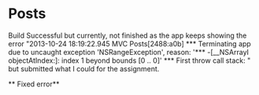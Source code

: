 Posts
=====
Build Successful but currently, not finished as the app keeps showing the error "2013-10-24 18:19:22.945 MVC Posts[2488:a0b] *** Terminating app due to uncaught exception 'NSRangeException', reason: '*** -[__NSArrayI objectAtIndex:]: index 1 beyond bounds [0 .. 0]'
*** First throw call stack: " but submitted what I could for the assignment. 

** Fixed error**
